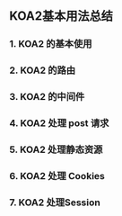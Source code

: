 ## KOA2基本用法总结
 
### 1. KOA2 的基本使用

### 2. KOA2 的路由

### 3. KOA2 的中间件

### 4. KOA2 处理 post 请求

### 5. KOA2 处理静态资源

### 6. KOA2 处理 Cookies

### 7. KOA2 处理Session
